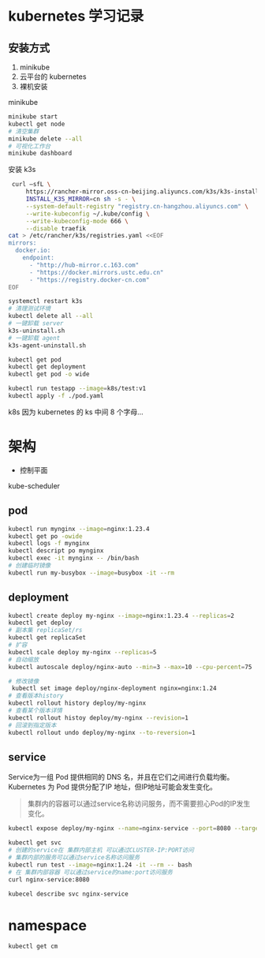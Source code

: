 # kubernetes 学习记录

## 安装方式

1. minikube
2. 云平台的 kubernetes
3. 裸机安装

minikube

```bash
minikube start
kubectl get node
# 清空集群
minikube delete --all
# 可视化工作台
minikube dashboard
```

安装 k3s

```bash
 curl –sfL \
     https://rancher-mirror.oss-cn-beijing.aliyuncs.com/k3s/k3s-install.sh | \
     INSTALL_K3S_MIRROR=cn sh -s - \
     --system-default-registry "registry.cn-hangzhou.aliyuncs.com" \
     --write-kubeconfig ~/.kube/config \
     --write-kubeconfig-mode 666 \
     --disable traefik
cat > /etc/rancher/k3s/registries.yaml <<EOF
mirrors:
  docker.io:
    endpoint:
      - "http://hub-mirror.c.163.com"
      - "https://docker.mirrors.ustc.edu.cn"
      - "https://registry.docker-cn.com"
EOF

systemctl restart k3s
# 清理测试环境
kubectl delete all --all
# 一键卸载 server
k3s-uninstall.sh
# 一键卸载 agent
k3s-agent-uninstall.sh
```

```bash
kubectl get pod
kubectl get deployment
kubectl get pod -o wide

kubectl run testapp --image=k8s/test:v1
kubectl apply -f ./pod.yaml
```

k8s 因为 kubernetes 的 ks 中间 8 个字母...

# 架构

- 控制平面

kube-scheduler

## pod

```bash
kubectl run mynginx --image=nginx:1.23.4
kubectl get po -owide
kubectl logs -f mynginx
kubectl descript po mynginx
kubectl exec -it mynginx -- /bin/bash
# 创建临时镜像
kubectl run my-busybox --image=busybox -it --rm
```

## deployment

```bash
kubectl create deploy my-nginx --image=nginx:1.23.4 --replicas=2
kubectl get deploy
# 副本集 replicaSet/rs
kubectl get replicaSet
# 扩容
kubectl scale deploy my-nginx --replicas=5
# 自动缩放
kubectl autoscale deploy/nginx-auto --min=3 --max=10 --cpu-percent=75

# 修改镜像
 kubectl set image deploy/nginx-deployment nginx=nginx:1.24
# 查看版本history
kubectl rollout history deploy/my-nginx
# 查看某个版本详情
kubectl rollout histoy deploy/my-nginx --revision=1
# 回滚到指定版本
kubectl rollout undo deploy/my-nginx --to-reversion=1
```

## service


Service为一组 Pod 提供相同的 DNS 名，并且在它们之间进行负载均衡。
Kubernetes 为 Pod 提供分配了IP 地址，但IP地址可能会发生变化。
> 集群内的容器可以通过service名称访问服务，而不需要担心Pod的IP发生变化。

```bash
kubectl expose deploy/my-nginx --name=nginx-service --port=8080 --target-port=80

kubectl get svc
# 创建的service在 集群内部主机 可以通过CLUSTER-IP:PORT访问
# 集群内部的服务可以通过service名称访问服务
kubectl run test --image=nginx:1.24 -it --rm -- bash
# 在 集群内部容器 可以通过service的name:port访问服务
curl nginx-service:8080

kubecel describe svc nginx-service
```

# namespace
```bash
kubectl get cm

```